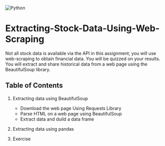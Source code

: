 ![Python](https://img.shields.io/badge/python-3670A0?style=for-the-badge&logo=python&logoColor=ffdd54)  

# Extracting-Stock-Data-Using-Web-Scraping

Not all stock data is available via the API in this assignment; you will use web-scraping to obtain financial data. You will be quizzed on your results.    
You will extract and share historical data from a web page using the BeautifulSoup library.

<h2>Table of Contents</h2>
<div class="alert alert-block alert-info" style="margin-top: 20px">
    
1. Extracting data using BeautifulSoup
   
    <ul> 
    <li> Download the web page Using Requests Library </li>
    <li> Parse HTML on a web page using BeautifulSoup </li>
    <li> Extract data and duild a data frame </li>

    </ul>

2. Extracting data using pandas
3. Exercise

</div>
